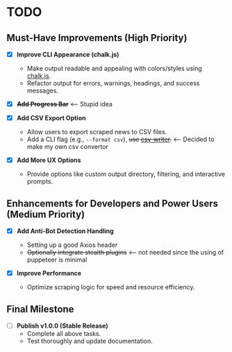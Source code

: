 # TODO



## Must-Have Improvements (High Priority)

- [x] **Improve CLI Appearance (chalk.js)**
  - Make output readable and appealing with colors/styles using [chalk.js](https://www.npmjs.com/package/chalk).
  - Refactor output for errors, warnings, headings, and success messages.

- [x] ~~**Add Progress Bar**~~  <-- Stupid idea

- [x] **Add CSV Export Option**
  - Allow users to export scraped news to CSV files.
  - Add a CLI flag (e.g., `--format csv`), ~~use [csv-writer](https://www.npmjs.com/package/csv-writer).~~ <-- Decided to make my own csv convertor

- [x] **Add More UX Options**
  - Provide options like custom output directory, filtering, and interactive prompts.

## Enhancements for Developers and Power Users (Medium Priority)
- [x] **Add Anti-Bot Detection Handling**
  - Setting up a good Axios header
  - ~~Optionally integrate stealth plugins~~ <-- not needed since the using of puppeteer is minimal

- [x] **Improve Performance**
  - Optimize scraping logic for speed and resource efficiency.

## Final Milestone

- [ ] **Publish v1.0.0 (Stable Release)**
  - Complete all above tasks.
  - Test thoroughly and update documentation.